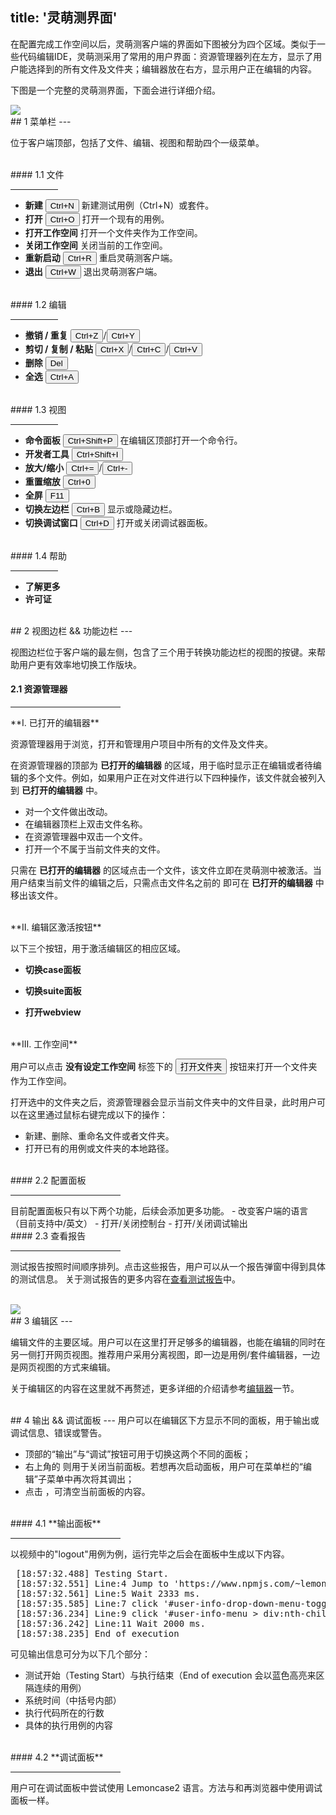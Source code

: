 title: '灵萌测界面'
---

在配置完成工作空间以后，灵萌测客户端的界面如下图被分为四个区域。类似于一些代码编辑IDE，灵萌测采用了常用的用户界面：资源管理器列在左方，显示了用户能选择到的所有文件及文件夹；编辑器放在右方，显示用户正在编辑的内容。

下图是一个完整的灵萌测界面，下面会进行详细介绍。

<img class="setup-images" src="/images/setup/interface-whole.png">

<br/>
## 1 菜单栏
---

位于客户端顶部，包括了文件、编辑、视图和帮助四个一级菜单。

<br/>
#### 1.1 文件
<hr width=15% align="left">

- **新建** <button>Ctrl+N</button> 新建测试用例（Ctrl+N）或套件。
- **打开** <button>Ctrl+O</button> 打开一个现有的用例。
- **打开工作空间** 打开一个文件夹作为工作空间。
- **关闭工作空间**  关闭当前的工作空间。
- **重新启动** <button>Ctrl+R</button> 重启灵萌测客户端。
- **退出** <button>Ctrl+W</button> 退出灵萌测客户端。

<br/>
#### 1.2 编辑
<hr width=15% align="left">

- **撤销 / 重复** <button>Ctrl+Z</button>/<button>Ctrl+Y</button>
- **剪切 / 复制 / 粘贴** <button>Ctrl+X</button>/<button>Ctrl+C</button>/<button>Ctrl+V</button>
- **删除** <button>Del</button>
- **全选** <button>Ctrl+A</button> 

<br/>
#### 1.3 视图
<hr width=15% align="left">

- **命令面板** <button>Ctrl+Shift+P</button> 在编辑区顶部打开一个命令行。
- **开发者工具** <button>Ctrl+Shift+I</button> 
- **放大/缩小** <button>Ctrl+=</button>/<button>Ctrl+-</button>
- **重置缩放** <button>Ctrl+0</button>
- **全屏** <button>F11</button>
- **切换左边栏** <button>Ctrl+B</button> 显示或隐藏边栏。
- **切换调试窗口** <button>Ctrl+D</button> 打开或关闭调试器面板。

<br/>
#### 1.4 帮助
<hr width=15% align="left">

- **了解更多** 
- **许可证**

<br/>
## 2 视图边栏 && 功能边栏
---

视图边栏位于客户端的最左侧，包含了三个用于转换功能边栏的视图的按键。来帮助用户更有效率地切换工作版块。

#### 2.1 资源管理器 <i class="fa fa-code fa-2x"></i> 
<hr width=35% align="left">
**I. 已打开的编辑器** 

资源管理器用于浏览，打开和管理用户项目中所有的文件及文件夹。

在资源管理器的顶部为 <span class="btn-gray">**已打开的编辑器**</span> 的区域，用于临时显示正在编辑或者待编辑的多个文件。例如，如果用户正在对文件进行以下四种操作，该文件就会被列入到 <span class="btn-gray">**已打开的编辑器**</span> 中。

- 对一个文件做出改动。
- 在编辑器顶栏上双击文件名称。
- 在资源管理器中双击一个文件。
- 打开一个不属于当前文件夹的文件。

只需在 <span class="btn-gray">**已打开的编辑器**</span> 的区域点击一个文件，该文件立即在灵萌测中被激活。当用户结束当前文件的编辑之后，只需点击文件名之前的 <i class="fa fa-times"></i> 即可在 <span class="btn-gray">**已打开的编辑器**</span> 中移出该文件。

<br/>
**II. 编辑区激活按钮**

以下三个按钮，用于激活编辑区的相应区域。

- <i class="fa fa-file-code-o fa-2x" style="color:green"></i> **切换case面板** 

- <i class="fa fa-file-text-o fa-2x" style="color:green"></i> **切换suite面板** 

- <i class="fa fa-globe fa-2x" style="color:green"></i> **打开webview** 

<br/>
**III. 工作空间** 

用户可以点击 <span class="btn-gray">**没有设定工作空间**</span> 标签下的 <button class="btn-blue">打开文件夹</button> 按钮来打开一个文件夹作为工作空间。

打开选中的文件夹之后，资源管理器会显示当前文件夹中的文件目录，此时用户可以在这里通过鼠标右键完成以下的操作：
- 新建、删除、重命名文件或者文件夹。
- 打开已有的用例或文件夹的本地路径。

<br/>
#### 2.2 配置面板 <i class="fa fa-cog fa-2x"></i> 
<hr width=35% align="left">
目前配置面板只有以下两个功能，后续会添加更多功能。
- 改变客户端的语言（目前支持中/英文）
- 打开/关闭控制台
- 打开/关闭调试输出

<br/>
#### 2.3 查看报告 <i class="fa fa-bar-chart fa-2x"></i>
<hr width=35% align="left">

测试报告按照时间顺序排列。点击这些报告，用户可以从一个报告弹窗中得到具体的测试信息。
关于测试报告的更多内容在[查看测试报告](/zh-cn/docs/guide/reports.html)中。

<br/>
<img class="guide-images" src="/images/setup/interface-report.png">

<br/>
## 3 编辑区
---

编辑文件的主要区域。用户可以在这里打开足够多的编辑器，也能在编辑的同时在另一侧打开网页视图。推荐用户采用分离视图，即一边是用例/套件编辑器，一边是网页视图的方式来编辑。

关于编辑区的内容在这里就不再赘述，更多详细的介绍请参考[编辑器](/zh-cn/docs/code-editor/index.html)一节。

<br/>
## 4 输出 && 调试面板
---
用户可以在编辑区下方显示不同的面板，用于输出或调试信息、错误或警告。

- 顶部的“输出”与“调试”按钮可用于切换这两个不同的面板；
- 右上角的 <i class="fa fa-times-circle" color="grey"></i> 则用于关闭当前面板。若想再次启动面板，用户可在菜单栏的“编辑”子菜单中再次将其调出；
- 点击 <i class="fa fa-ban"></i> ，可清空当前面板的内容。

<br/>
#### 4.1 **输出面板**
<hr width=35% align="left">

以视频中的"logout"用例为例，运行完毕之后会在面板中生成以下内容。
<pre class='sublemon'>
 [18:57:32.488] Testing Start.
 [18:57:32.551] Line:4 Jump to 'https://www.npmjs.com/~lemoncase'.
 [18:57:32.561] Line:5 Wait 2333 ms.
 [18:57:35.585] Line:7 click '#user-info-drop-down-menu-toggle > svg:nth-child(4) > path:nth-child(1)'.
 [18:57:36.234] Line:9 click '#user-info-menu > div:nth-child(1) > ul:nth-child(1) > li:nth-child(5) > form:nth-child(1) > button:nth-child(2)'.
 [18:57:36.242] Line:11 Wait 2000 ms.
 [18:57:38.235] End of execution
</pre>

可见输出信息可分为以下几个部分：
- 测试开始（Testing Start）与执行结束（<span class="btn-blue">End of execution</span> 会以蓝色高亮来区隔连续的用例）
- 系统时间（中括号内部）
- 执行代码所在的行数
- 具体的执行用例的内容

<br/>
#### 4.2 **调试面板**
<hr width=35% align="left">

用户可在调试面板中尝试使用 Lemoncase2 语言。方法与和再浏览器中使用调试面板一样。